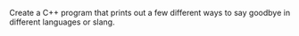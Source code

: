 Create a C++ program that prints out a few different ways to say goodbye in different languages or slang.


